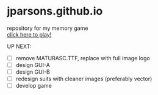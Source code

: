 # jparsons.github.io
repository for my memory game
<br/>[click here to play!](http://jordanparsons9925.github.io)

UP NEXT:

- [ ] remove MATURASC.TTF, replace with full image logo
- [ ] design GUI-A
- [ ] design GUI-B
- [ ] redesign suits with cleaner images (preferably vector)
- [ ] develop game

